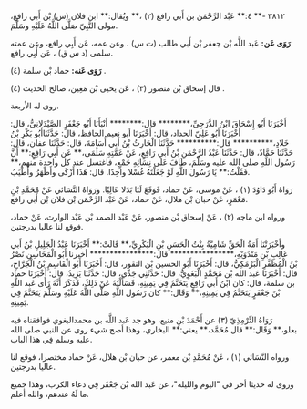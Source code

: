 ٣٨١٢ -** ٤:** عَبْد الرَّحْمَن بن أَبي رافع (٢) ،** ويُقال:** ابن فلان (س) بْن أَبي رافع، مولى النَّبِيّ صَلَّى اللَّهُ عَلَيْهِ وسَلَّمَ.

**رَوَى عَن:** عَبد اللَّه بْن جعفر بْن أَبي طالب (ت س) ، وعن عمه، عَن أَبِي رافع، وعن عمته سلمى (د س ق) ، عَن أَبِي رافع.

**رَوَى عَنه:** حماد بْن سلمة (٤) .

قال إسحاق بْن منصور (٣) ، عَن يحيى بْن مَعِين، صالح الحديث (٤) .

روى له الأربعة.

أَخْبَرَنَا أَبُو إِسْحَاقَ ابْنُ الدَّرَجِيِّ،******** قال:******** أَنْبَأَنَا أَبُو جَعْفَرٍ الصَّيْدَلانِيُّ، قال: أَخْبَرَنَا أَبُو عَلِيّ الحداد، قال: أَخْبَرَنَا أبو نعيم الحافظ، قال: حَدَّثَنَاأَبُو بَكْرِ بْنُ خَلادٍ،********** قال:********** حَدَّثَنَا الْحَارِثُ بْنُ أَبي أُسَامَةَ، قال: حَدَّثَنَا عفان، قال: حَدَّثَنَا حَمَّادٌ، قال: حَدَّثَنَا عَبْدُ الرَّحْمَنِ بْنُ أَبي رَافِعٍ، عَنْ عَمَّتِهِ سَلْمَى،** عَن أَبِي رَافِعٍ:** أَنَّ رَسُول اللَّهِ صلى الله عليه وسَلَّمَ، طَافَ عَلَى نِسَائِهِ جَمْعٍ، فاغتسل عند كل واحدة منهم،** فَقُلْتُ:** يَا رَسُولَ اللَّهِ لَوْ جَعَلْتَهُ غُسْلا واحِدًا. قال: هَذَا أَزْكَى وأَطْهَرُ وأَطْيَبُ.

رَوَاهُ أَبُو دَاوُدَ (١) ، عَنْ موسى، عَنْ حماد، فَوَقَعَ لَنَا بَدَلا عَالِيًا. ورَوَاهُ النَّسَائي عَنْ مُحَمَّدِ بْنِ مَعْمَرٍ، عَنْ حبان بْن هلال، عَنْ حماد، عَنْ عَبْد الرَّحْمَن بْن فلان بْن أَبي رافع.

ورواه ابن ماجه (٢) ، عَنْ إسحاق بْن منصور، عَنْ عَبْد الصمد بْن عَبْد الوارث، عَنْ حماد، فوقع لنا عاليا بدرجتين.

وأَخْبَرَتْنَا أَمَةُ الْحَقِّ شَامِيَّةُ بِنْتُ الْحَسَنِ بْنِ الْبَكْرِيِّ،** قَالَتْ:** أَخْبَرَنَا عَبْدُ الْجَلِيلِ بْنُ أَبي غَالِبِ بْنِ مَنْدَوَيْهِ،**************** قال:**************** أخبرنا أَبُو الْمَحَاسِنِ نَصْرُ بْنُ الْمُظَفَّرِ الْبَرْمَكِيُّ، قال: أَخْبَرَنَا أَبُو الحسين بْن النقور، قال: أَخْبَرَنَا أَبُو الْقَاسِمِ بْنُ الْجَرَّاحِ، قال: أَخْبَرَنَا عَبد الله بْن مُحَمَّدٍ الْبَغَوِيُّ، قال: حَدَّثَنِي جَدِّي، قال: حَدَّثَنَا يَزِيدُ، قال: أَخْبَرَنَا حماد بن سلمة، قال: كان ابْنُ أَبي رَافِعٍ يَتَخَتَّمُ فِي يَمِينِهِ، فَسَأَلْتُهُ عَنْ ذَلِكَ، فَذَكَرَ أَنَّهُ رَأَى عَبد اللَّهِ بْنَ جَعْفَرٍ يَتَخَتَّمُ فِي يَمِينِهِ،** وَقَال:** كان رَسُول اللَّهِ صَلَّى اللَّهُ عَلَيْهِ وسَلَّمَ يَتَخَتَّمُ فِي يَمِينِهِ.

رَوَاهُ التِّرْمِذِيّ (٣) عن أَحْمَدَ بْنِ منيع، وهو جد عَبد اللَّه بن محمدالبغوي فوافقناه فيه بعلو،** وَقَال:** قال مُحَمَّد،** يعني:** البخاري، وهذا أصح شيء روى عن النبي صلى الله عليه وسلم فِي هذا الباب.

ورواه النَّسَائي (١) ، عَنْ مُحَمَّدِ بْنِ معمر، عن حبان بْن هلال، عَنْ حماد مختصرا، فوقع لنا عاليا بدرجتين.

وروى له حديثا أخر في "اليوم والليله"، عن عَبد الله بْن جَعْفَر فِي دعاء الكرب، وهذا جميع ما لَهُ عندهم، والله أعلم.